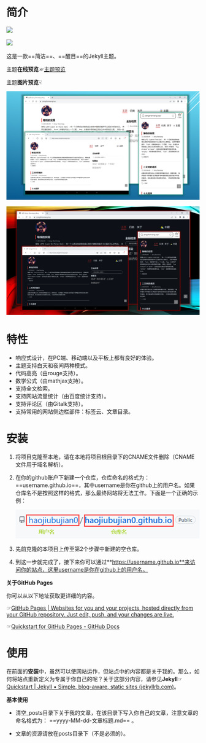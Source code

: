 # 简介
![](https://img.shields.io/badge/license-MIT-green)

![](https://img.shields.io/badge/jekyll-theme-brightgreen)

这是一款==简洁==、==醒目==的Jekyll主题。

主题**在线预览**☞[主题预览](https://www.zengzhenxiang.top/posts/2023/05/31/%E4%B8%BB%E9%A2%98%E9%A2%84%E8%A7%88.html)   

主题**图片预览**☟  

![网站主页-浅色模式](./images/site-home-light.png)

![网站主页-暗色模式](./images/site-home-dark.png)

# 特性

- 响应式设计，在PC端、移动端以及平板上都有良好的体验。
- 主题支持白天和夜间两种模式。
- 代码高亮（由rouge支持）。
- 数学公式（由mathjax支持）。
- 支持全文检索。
- 支持网站流量统计（由百度统计支持）。
- 支持评论区（由Gitalk支持）。
- 支持常用的网站侧边栏部件：标签云、文章目录。

# 安装

1. 将项目克隆至本地，请在本地将项目根目录下的CNAME文件删除（CNAME文件用于域名解析）。

2. 在你的github账户下新建一个仓库，仓库命名的格式为：==username.github.io==，其中username是你在github上的用户名。如果仓库名不是按照这样的格式，那么最终网站将无法工作。下面是一个正确的示例：

   ![网站主页-暗色模式](./images/repo_demo.png)

3. 先前克隆的本项目上传至第2个步骤中新建的空仓库。

4. 到这一步就完成了，接下来你可以通过**https://username.github.io**来访问你的站点，这里username是你在github上的用户名。

**关于GitHub Pages**

你可以从以下地址获取更详细的内容。

☞[GitHub Pages | Websites for you and your projects, hosted directly from your GitHub repository. Just edit, push, and your changes are live.](https://pages.github.com/)

☞[Quickstart for GitHub Pages - GitHub Docs](https://docs.github.com/en/pages/quickstart)

# 使用

在前面的**安装**中，虽然可以使网站运作，但站点中的内容都是关于我的。那么，如何将站点重新定义为专属于你自己的呢？关于这部分内容，请参见**Jekyll**☞[Quickstart | Jekyll • Simple, blog-aware, static sites (jekyllrb.com)](https://jekyllrb.com/docs/)。

**基本使用**

- 清空_posts目录下关于我的文章，在该目录下写入你自己的文章，注意文章的命名格式为：
  ==yyyy-MM-dd-文章标题.md== 。

- 文章的资源请放在posts目录下（不是必须的）。
